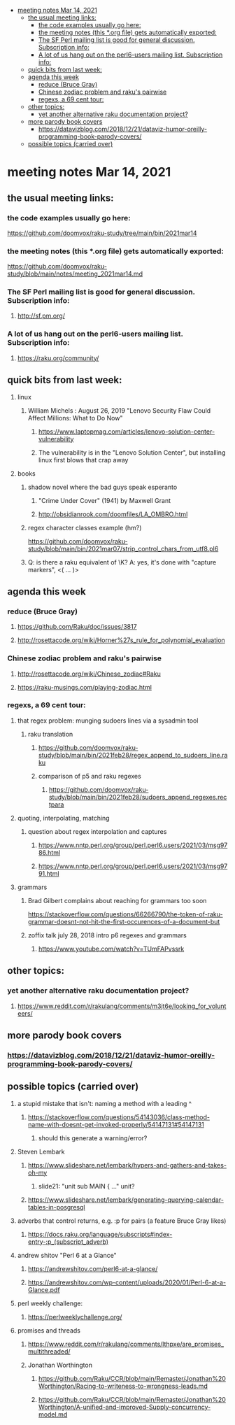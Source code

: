 - [meeting notes Mar 14, 2021](#orgf3ef451)
  - [the usual meeting links:](#org4a83d44)
    - [the code examples usually go here:](#org0f01f7c)
    - [the meeting notes (this \*.org file) gets automatically exported:](#orgb7b21bc)
    - [The SF Perl mailing list is good for general discussion.  Subscription info:](#org41003b5)
    - [A lot of us hang out on the perl6-users mailing list.  Subscription info:](#org8fbecf4)
  - [quick bits from last week:](#org47a72ab)
  - [agenda this week](#org9d41a8f)
    - [reduce (Bruce Gray)](#orgc026fb9)
    - [Chinese zodiac problem and raku's pairwise](#orga03e0dc)
    - [regexs, a 69 cent tour:](#orga0d9444)
  - [other topics:](#org257eb20)
    - [yet another alternative raku documentation project?](#orge5523ac)
  - [more parody book covers](#org07d75dc)
    - [<https://datavizblog.com/2018/12/21/dataviz-humor-oreilly-programming-book-parody-covers/>](#orga88f9fb)
  - [possible topics (carried over)](#org970a3de)


<a id="orgf3ef451"></a>

# meeting notes Mar 14, 2021


<a id="org4a83d44"></a>

## the usual meeting links:


<a id="org0f01f7c"></a>

### the code examples usually go here:

<https://github.com/doomvox/raku-study/tree/main/bin/2021mar14>


<a id="orgb7b21bc"></a>

### the meeting notes (this \*.org file) gets automatically exported:

<https://github.com/doomvox/raku-study/blob/main/notes/meeting_2021mar14.md>


<a id="org41003b5"></a>

### The SF Perl mailing list is good for general discussion.  Subscription info:

1.  <http://sf.pm.org/>


<a id="org8fbecf4"></a>

### A lot of us hang out on the perl6-users mailing list.  Subscription info:

1.  <https://raku.org/community/>


<a id="org47a72ab"></a>

## quick bits from last week:

1.  linux

    1.  William Michels : August 26, 2019 "Lenovo Security Flaw Could Affect Millions: What to Do Now"
    
        1.  <https://www.laptopmag.com/articles/lenovo-solution-center-vulnerability>
        
        2.  The vulnerability is in the "Lenovo Solution Center", but installing linux first blows that crap away

2.  books

    1.  shadow novel where the bad guys speak esperanto
    
        1.  "Crime Under Cover" (1941) by Maxwell Grant
        
        2.  <http://obsidianrook.com/doomfiles/LA_OMBRO.html>
    
    2.  regex character classes example (hm?)
    
        <https://github.com/doomvox/raku-study/blob/main/bin/2021mar07/strip_control_chars_from_utf8.pl6>
    
    3.  Q: is there a raku equivalent of \K?  A: yes, it's done with "capture markers", <( &#x2026; )>


<a id="org9d41a8f"></a>

## agenda this week


<a id="orgc026fb9"></a>

### reduce (Bruce Gray)

1.  <https://github.com/Raku/doc/issues/3817>

2.  <http://rosettacode.org/wiki/Horner%27s_rule_for_polynomial_evaluation>


<a id="orga03e0dc"></a>

### Chinese zodiac problem and raku's pairwise

1.  <http://rosettacode.org/wiki/Chinese_zodiac#Raku>

2.  <https://raku-musings.com/playing-zodiac.html>


<a id="orga0d9444"></a>

### regexs, a 69 cent tour:

1.  that regex problem: munging sudoers lines via a sysadmin tool

    1.  raku translation
    
        1.  <https://github.com/doomvox/raku-study/blob/main/bin/2021feb28/regex_append_to_sudoers_line.raku>
        
        2.  comparison of p5 and raku regexes
        
            1.  <https://github.com/doomvox/raku-study/blob/main/bin/2021feb28/sudoers_append_regexes.rectpara>

2.  quoting, interpolating, matching

    1.  question about regex interpolation and captures
    
        1.  <https://www.nntp.perl.org/group/perl.perl6.users/2021/03/msg9786.html>
        
        2.  <https://www.nntp.perl.org/group/perl.perl6.users/2021/03/msg9791.html>

1.  grammars

    1.  Brad Gilbert complains about reaching for grammars too soon
    
        <https://stackoverflow.com/questions/66266790/the-token-of-raku-grammar-doesnt-not-hit-the-first-occurences-of-a-document-but>
    
    2.  zoffix talk july 28, 2018 intro p6 regexes and grammars
    
        1.  <https://www.youtube.com/watch?v=TUmFAPvssrk>


<a id="org257eb20"></a>

## other topics:


<a id="orge5523ac"></a>

### yet another alternative raku documentation project?

1.  <https://www.reddit.com/r/rakulang/comments/m3jt6e/looking_for_volunteers/>


<a id="org07d75dc"></a>

## more parody book covers


<a id="orga88f9fb"></a>

### <https://datavizblog.com/2018/12/21/dataviz-humor-oreilly-programming-book-parody-covers/>


<a id="org970a3de"></a>

## possible topics (carried over)

1.  a stupid mistake that isn't: naming a method with a leading ^

    1.  <https://stackoverflow.com/questions/54143036/class-method-name-with-doesnt-get-invoked-properly/54147131#54147131>
    
        1.  should this generate a warning/error?

2.  Steven Lembark

    1.  <https://www.slideshare.net/lembark/hypers-and-gathers-and-takes-oh-my>
    
        1.  slide21:  "unit sub MAIN { &#x2026;"  unit?
    
    2.  <https://www.slideshare.net/lembark/generating-querying-calendar-tables-in-posgresql>

3.  adverbs that control returns, e.g. :p for pairs (a feature Bruce Gray likes)

    1.  <https://docs.raku.org/language/subscripts#index-entry-:p_(subscript_adverb)>

4.  andrew shitov "Perl 6 at a Glance"

    1.  <https://andrewshitov.com/perl6-at-a-glance/>
    
    2.  <https://andrewshitov.com/wp-content/uploads/2020/01/Perl-6-at-a-Glance.pdf>

5.  perl weekly challenge:

    1.  <https://perlweeklychallenge.org/>

6.  promises and threads

    1.  <https://www.reddit.com/r/rakulang/comments/lthpxe/are_promises_multithreaded/>
    
    2.  Jonathan Worthington
    
        1.  <https://github.com/Raku/CCR/blob/main/Remaster/Jonathan%20Worthington/Racing-to-writeness-to-wrongness-leads.md>
        
        2.  <https://github.com/Raku/CCR/blob/main/Remaster/Jonathan%20Worthington/A-unified-and-improved-Supply-concurrency-model.md>
